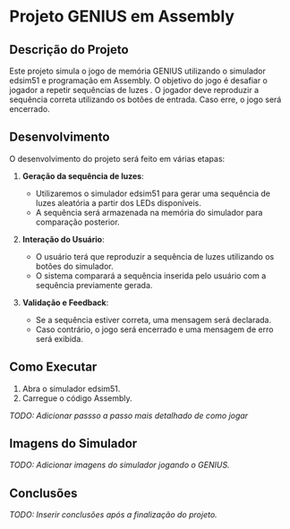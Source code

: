 # Projeto GENIUS em Assembly

## Descrição do Projeto

Este projeto simula o jogo de memória GENIUS utilizando o simulador edsim51 e programação em Assembly. O objetivo do jogo é desafiar o jogador a repetir sequências de luzes . O jogador deve reproduzir a sequência correta utilizando os botões de entrada. Caso erre, o jogo será encerrado.

## Desenvolvimento

O desenvolvimento do projeto será feito em várias etapas:

1. **Geração da sequência de luzes**:
   - Utilizaremos o simulador edsim51 para gerar uma sequência de luzes aleatória a partir dos LEDs disponíveis.
   - A sequência será armazenada na memória do simulador para comparação posterior.

2. **Interação do Usuário**:
   - O usuário terá que reproduzir a sequência de luzes utilizando os botões do simulador.
   - O sistema comparará a sequência inserida pelo usuário com a sequência previamente gerada.

3. **Validação e Feedback**:
   - Se a sequência estiver correta, uma mensagem será declarada.
   - Caso contrário, o jogo será encerrado e uma mensagem de erro será exibida.


## Como Executar

1. Abra o simulador edsim51.
2. Carregue o código Assembly.
   
_TODO: Adicionar passso a passo mais detalhado de como jogar_

## Imagens do Simulador

_TODO: Adicionar imagens do simulador jogando o GENIUS._

## Conclusões

_TODO: Inserir conclusões após a finalização do projeto._
